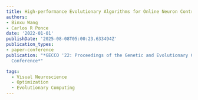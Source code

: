 ```yaml
---
title: High-performance Evolutionary Algorithms for Online Neuron Control
authors:
- Binxu Wang
- Carlos R Ponce
date: '2022-01-01'
publishDate: '2025-08-08T05:00:23.633494Z'
publication_types:
- paper-conference
publication: "*GECCO '22: Proceedings of the Genetic and Evolutionary Computation
  Conference*"

tags:
  - Visual Neuroscience
  - Optimization
  - Evolutionary Computing
---
```

